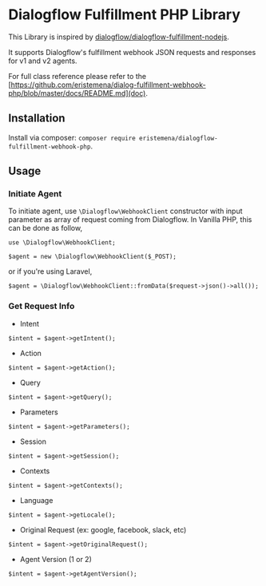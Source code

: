 # Dialogflow Fulfillment PHP Library

This Library is inspired by [dialogflow/dialogflow-fulfillment-nodejs](https://github.com/dialogflow/dialogflow-fulfillment-nodejs).

It supports Dialogflow's fulfillment webhook JSON requests and responses for v1 and v2 agents.

For full class reference please refer to the [https://github.com/eristemena/dialog-fulfillment-webhook-php/blob/master/docs/README.md](doc).

## Installation

Install via composer: `composer require eristemena/dialogflow-fulfillment-webhook-php`.

## Usage

### Initiate Agent

To initiate agent, use `\Dialogflow\WebhookClient` constructor with input parameter as array of request coming from Dialogflow. In Vanilla PHP, this can be done as follow,

```
use \Dialogflow\WebhookClient;

$agent = new \Dialogflow\WebhookClient($_POST);
```

or if you're using Laravel,

```
$agent = \Dialogflow\WebhookClient::fromData($request->json()->all());
```

### Get Request Info

- Intent

```
$intent = $agent->getIntent();
```

- Action

```
$intent = $agent->getAction();
```

- Query

```
$intent = $agent->getQuery();
```

- Parameters

```
$intent = $agent->getParameters();
```

- Session

```
$intent = $agent->getSession();
```

- Contexts

```
$intent = $agent->getContexts();
```

- Language

```
$intent = $agent->getLocale();
```

- Original Request (ex: google, facebook, slack, etc)

```
$intent = $agent->getOriginalRequest();
```

- Agent Version (1 or 2)

```
$intent = $agent->getAgentVersion();
```


